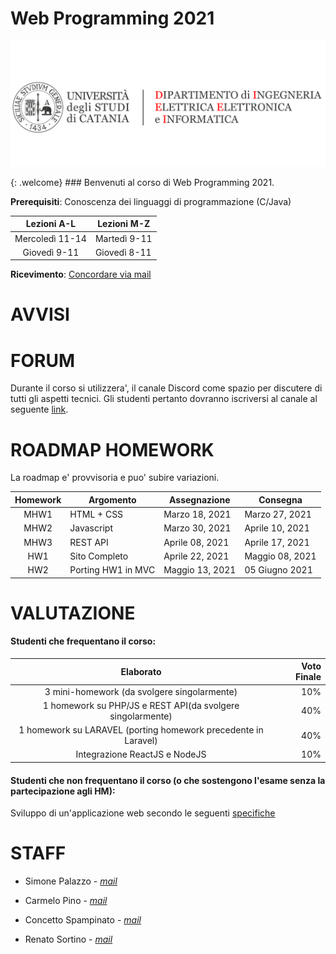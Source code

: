 # Web Programming 2021

[![logo](/imgs/logo.png)](http://www.dieei.unict.it/corsi/l-8-inf)

{: .welcome} ### Benvenuti al corso di Web Programming 2021.

**Prerequisiti**: Conoscenza dei linguaggi di programmazione (C/Java)  

| Lezioni A-L     | Lezioni M-Z   |
| :----------:    | --------------|
| Mercoledì 11-14 | Martedì 9-11  |
| Giovedì 9-11    | Giovedì 8-11  |

**Ricevimento**: [Concordare via mail](#staff) 


# AVVISI


# FORUM
Durante il corso si utilizzera', il canale Discord come spazio per discutere di tutti gli aspetti tecnici. Gli studenti pertanto dovranno iscriversi al canale al seguente [link](https://discord.gg/Haz2TkaXxW).


# ROADMAP HOMEWORK
La roadmap e' provvisoria e puo' subire variazioni.

| Homework | Argomento          | Assegnazione    | Consegna          |
| :-------:| ------------------ | --------------- | -------          |
| MHW1     | HTML + CSS         | Marzo 18, 2021  | Marzo 27, 2021    |
| MHW2     | Javascript         | Marzo 30, 2021  | Aprile 10, 2021   |
| MHW3     | REST API           | Aprile 08, 2021 | Aprile 17, 2021   |
| HW1      | Sito Completo      | Aprile 22, 2021 | Maggio 08, 2021   |
| HW2      | Porting HW1 in MVC | Maggio 13, 2021 | 05 Giugno 2021    |

# VALUTAZIONE

#### Studenti che frequentano il corso:

| Elaborato     | Voto Finale   |
| :--------:     |    -------: |
| 3 mini-homework (da svolgere singolarmente) | 10% |
| 1 homework su PHP/JS e REST API(da svolgere singolarmente)    | 40%  |
| 1 homework su LARAVEL (porting homework precedente in Laravel) | 40% |
| Integrazione ReactJS e NodeJS | 10% |



#### Studenti che non frequentano il corso (o che sostengono l'esame senza la partecipazione agli HM):

Sviluppo di un'applicazione web secondo le seguenti [specifiche][404]


# STAFF

- Simone Palazzo - *[mail](mailto:palazzosim@dieei.unict.it)*

- Carmelo Pino - *[mail](mailto:cpino@dieei.unict.it)*

- Concetto Spampinato - *[mail](mailto:cspampin@dieei.unict.it)*

- Renato Sortino - *[mail](mailto:renato.sortino@phd.unict.it)*


[404]: /web-programming-course/fallback
